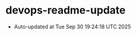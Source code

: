 # devops-readme-update
<!--START_SECTION:activity-->
- Auto-updated at Tue Sep 30 19:24:18 UTC 2025
<!--END_SECTION:activity-->
